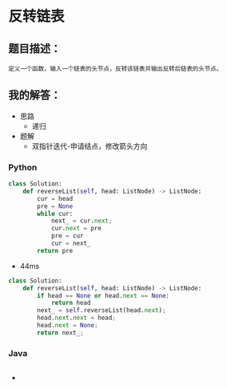 # 反转链表

## 题目描述：

```
定义一个函数，输入一个链表的头节点，反转该链表并输出反转后链表的头节点。
```

## 我的解答：

- 思路
  - 递归
- 题解
  - 双指针迭代-申请结点，修改箭头方向

### Python

```python
class Solution:
    def reverseList(self, head: ListNode) -> ListNode:
        cur = head
        pre = None
        while cur:
            next_ = cur.next;
            cur.next = pre
            pre = cur
            cur = next_
        return pre
```

- 44ms

```python
class Solution:
    def reverseList(self, head: ListNode) -> ListNode:
        if head == None or head.next == None:
            return head
        next_ = self.reverseList(head.next);
        head.next.next = head;
        head.next = None;
        return next_;
```



### Java

```java

```

- 